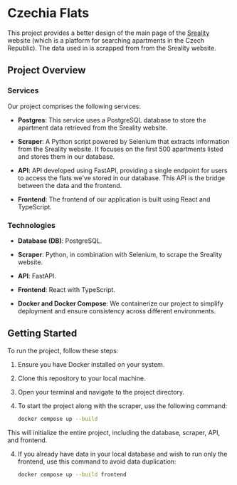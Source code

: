 # Czechia Flats

This project provides a better design of the main page of the [Sreality](https://www.sreality.cz/en/search/for-sale/apartments) website (which is a  platform for searching apartments in the Czech Republic). The data used in is scrapped from from the Sreality website.

## Project Overview

### Services
Our project comprises the following services:

- **Postgres**: This service uses a PostgreSQL database to store the apartment data retrieved from the Sreality website.

- **Scraper**: A Python script powered by Selenium that  extracts information from the Sreality website. It focuses on the first 500 apartments listed and stores them in our database.

- **API**:  API developed using FastAPI, providing a single endpoint for users to access the flats we've stored in our database. This API is the bridge between the data and the frontend.

- **Frontend**: The frontend of our application is built using React and TypeScript. 

### Technologies

- **Database (DB)**: PostgreSQL.

- **Scraper**: Python, in combination with Selenium, to scrape the Sreality website.

- **API**: FastAPI. 

- **Frontend**: React with TypeScript.

- **Docker and Docker Compose**: We containerize our project to simplify deployment and ensure consistency across different environments.

## Getting Started

To run the project, follow these steps:

1. Ensure you have Docker installed on your system.

2. Clone this repository to your local machine.

3. Open your terminal and navigate to the project directory.

4. To start the project along with the scraper, use the following command:
   ```bash
   docker compose up --build

  This will initialize the entire project, including the database, scraper, API, and frontend.
  
4. If you already have data in your local database and wish to run only the frontend, use this command to avoid data duplication:
   ```bash
   docker compose up --build frontend
